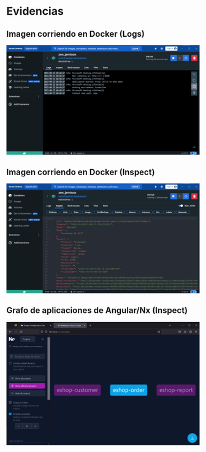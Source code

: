 # Evidencias
## Imagen corriendo en Docker (Logs)
![Evidencia de Imagen corriendo en Docker (Logs)](ev_docker_logs.png)
## Imagen corriendo en Docker (Inspect)
![Evidencia de Imagen corriendo en Docker (Inspect)](ev_docker_inspect.png)
## Grafo de aplicaciones de Angular/Nx (Inspect)
![Evidencia de Aplicaciones corriendo con Nx (Inspect)](ev_nx_graph.png)
